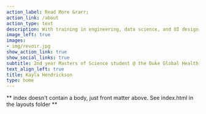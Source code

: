 ```yaml
---
action_label: Read More &rarr;
action_link: /about
action_type: text
description: With training in engineering, data science, and UI design, I like to work on complex problems in healthcare access and health equity. 
image_left: true
images:
- img/revoir.jpg
show_action_link: true
show_social_links: true
subtitle: 2nd year Masters of Science student @ the Duke Global Health Institute.
text_align_left: true
title: Kayla Hendrickson
type: home
---
```


** index doesn't contain a body, just front matter above.
See index.html in the layouts folder **
